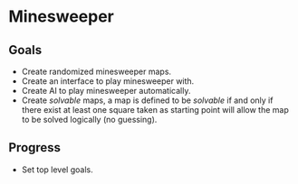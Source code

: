 Minesweeper
===========

Goals
-------
* Create randomized minesweeper maps.
* Create an interface to play minesweeper with.
* Create AI to play minesweeper automatically.
* Create _solvable_ maps, a map is defined to be _solvable_ if and only if there exist at least one square taken as starting point will allow the map to be solved logically (no guessing).

Progress
-----
* Set top level goals.

